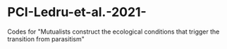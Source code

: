 # PCI-Ledru-et-al.-2021-
Codes for "Mutualists construct the ecological conditions that trigger the transition from parasitism"
